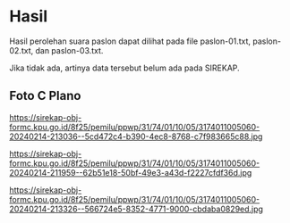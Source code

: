 # Hasil

Hasil perolehan suara paslon dapat dilihat pada file paslon-01.txt, paslon-02.txt, dan paslon-03.txt.

Jika tidak ada, artinya data tersebut belum ada pada SIREKAP.

## Foto C Plano

https://sirekap-obj-formc.kpu.go.id/8f25/pemilu/ppwp/31/74/01/10/05/3174011005060-20240214-213036--5cd472c4-b390-4ec8-8768-c7f983665c88.jpg

https://sirekap-obj-formc.kpu.go.id/8f25/pemilu/ppwp/31/74/01/10/05/3174011005060-20240214-211959--62b51e18-50bf-49e3-a43d-f2227cfdf36d.jpg

https://sirekap-obj-formc.kpu.go.id/8f25/pemilu/ppwp/31/74/01/10/05/3174011005060-20240214-213326--566724e5-8352-4771-9000-cbdaba0829ed.jpg
